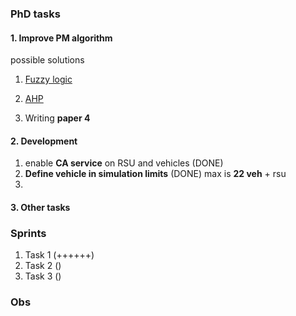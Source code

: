 


### PhD tasks 

#### 1. Improve PM algorithm 

possible solutions 	
1. [Fuzzy logic](https://github.com/vandit86/aesi-phd/issues/35)
2. [AHP](https://github.com/vandit86/aesi-phd/issues/34)

3. Writing **paper 4**  

#### 2. Development

1. enable **CA service** on RSU and vehicles (DONE)
2. **Define vehicle in simulation limits** (DONE) max is  **22 veh** + rsu
3. 



#### 3. Other tasks 


### Sprints

1. Task 1 (++++++)  
2. Task 2 ()
3. Task 3 () 


### Obs





